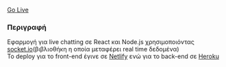 [Go Live](https://chatwithme-app.netlify.app/) 

### Περιγραφή

Εφαρμογή για live chatting σε React και Node.js χρησιμοποιόντας [socket.io](https://socket.io/)(βιβλιοθήκη η οποία μεταφέρει real time δεδομένα)<br />
To deploy για το front-end έγινε σε [Netlify](https://www.netlify.com/) ενώ για το back-end σε [Heroku](www.heroku.com) <br />



